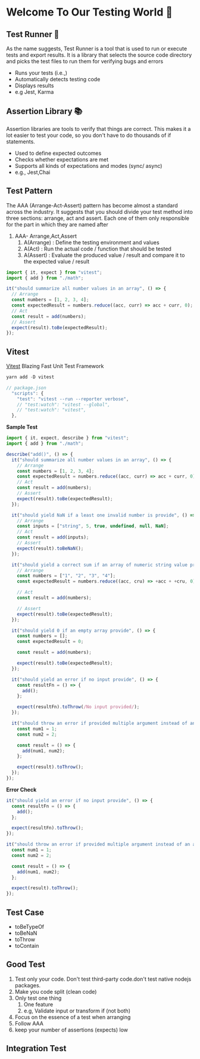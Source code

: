 # Welcome To Our Testing World 🧪

## Test Runner 🏃

As the name suggests, Test Runner is a tool that is used to run or execute tests and export results. It is a library that selects the source code directory and picks the test files to run them for verifying bugs and errors

- Runs your tests (i.e.,)
- Automatically detects testing code
- Displays results
- e.g Jest, Karma

## Assertion Library 📚

Assertion libraries are tools to verify that things are correct. This makes it a lot easier to test your code, so you don't have to do thousands of if statements.

- Used to define expected outcomes
- Checks whether expectations are met
- Supports all kinds of expectations and modes (sync/ async)
- e.g., Jest,Chai

## Test Pattern

The AAA (Arrange-Act-Assert) pattern has become almost a standard across the industry. It suggests that you should divide your test method into three sections: arrange, act and assert. Each one of them only responsible for the part in which they are named after

1. AAA- Arrange,Act,Assert
   1. A(Arrange) : Define the testing environment and values
   2. A(Act) : Run the actual code / function that should be tested
   3. A(Assert) : Evaluate the produced value / result and compare it to the expected value / result

```js
import { it, expect } from "vitest";
import { add } from "./math";

it("should summarize all number values in an array", () => {
  // Arrange
  const numbers = [1, 2, 3, 4];
  const expectedResult = numbers.reduce((acc, curr) => acc + curr, 0);
  // Act
  const result = add(numbers);
  // Assert
  expect(result).toBe(expectedResult);
});
```

## Vitest

<a href="https://vitest.dev/">Vitest</a> Blazing Fast Unit Test Framework

```js
yarn add -D vitest

// package.json
  "scripts": {
    "test": "vitest --run --reporter verbose",
    // "test:watch": "vitest --global",
    // "test:watch": "vitest",
  },
```

**Sample Test**

```js
import { it, expect, describe } from "vitest";
import { add } from "./math";

describe("add()", () => {
  it("should summarize all number values in an array", () => {
    // Arrange
    const numbers = [1, 2, 3, 4];
    const expectedResult = numbers.reduce((acc, curr) => acc + curr, 0);
    // Act
    const result = add(numbers);
    // Assert
    expect(result).toBe(expectedResult);
  });

  it("should yield NaN if a least one invalid number is provide", () => {
    // Arrange
    const inputs = ["string", 5, true, undefined, null, NaN];
    // Act
    const result = add(inputs);
    // Assert
    expect(result).toBeNaN();
  });

  it("should yield a correct sum if an array of numeric string value provided", () => {
    // Arrange
    const numbers = ["1", "2", "3", "4"];
    const expectedResult = numbers.reduce((acc, cru) => +acc + +cru, 0);

    // Act
    const result = add(numbers);

    // Assert
    expect(result).toBe(expectedResult);
  });

  it("should yield 0 if an empty array provide", () => {
    const numbers = [];
    const expectedResult = 0;

    const result = add(numbers);

    expect(result).toBe(expectedResult);
  });

  it("should yield an error if no input provide", () => {
    const resultFn = () => {
      add();
    };

    expect(resultFn).toThrow(/No input provided/);
  });

  it("should throw an error if provided multiple argument instead of an array", () => {
    const num1 = 1;
    const num2 = 2;

    const result = () => {
      add(num1, num2);
    };

    expect(result).toThrow();
  });
});
```

**Error Check**

```js
it("should yield an error if no input provide", () => {
  const resultFn = () => {
    add();
  };

  expect(resultFn).toThrow();
});

it("should throw an error if provided multiple argument instead of an array", () => {
  const num1 = 1;
  const num2 = 2;

  const result = () => {
    add(num1, num2);
  };

  expect(result).toThrow();
});
```

## Test Case

- toBeTypeOf
- toBeNaN
- toThrow
- toContain

## Good Test

1. Test only your code. Don't test third-party code.don't test native nodejs packages.
2. Make you code split (clean code)
3. Only test one thing
   1. One feature
   2. e.g, Validate input or transform if (not both)
4. Focus on the essence of a test when arranging
5. Follow AAA
6. keep your number of assertions (expects) low

## Integration Test
